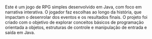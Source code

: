   Este é um jogo de RPG simples desenvolvido em Java, com foco em narrativa interativa. O jogador faz escolhas ao longo da história, que impactam o desenrolar dos eventos e os resultados finais. O projeto foi criado com o objetivo de explorar conceitos básicos de programação orientada a objetos, estruturas de controle e manipulação de entrada e saída em Java.
